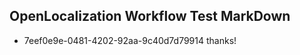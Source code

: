 ## OpenLocalization Workflow Test MarkDown
* 7eef0e9e-0481-4202-92aa-9c40d7d79914 thanks!

<!--HONumber=Aug16_HO1-->


